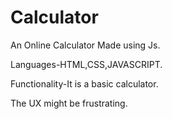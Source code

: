 # Calculator
An Online Calculator Made using Js.

Languages-HTML,CSS,JAVASCRIPT.

Functionality-It is a basic calculator.

The UX might be frustrating.
